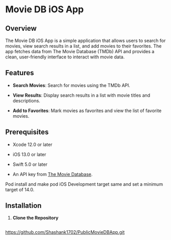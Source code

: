 # Movie DB iOS App
 
## Overview
 
The Movie DB iOS App is a simple application that allows users to search for movies, view search results in a list, and add movies to their favorites. The app fetches data from The Movie Database (TMDb) API and provides a clean, user-friendly interface to interact with movie data.
 
## Features
 
- **Search Movies**: Search for movies using the TMDb API.

- **View Results**: Display search results in a list with movie titles and descriptions.

- **Add to Favorites**: Mark movies as favorites and view the list of favorite movies.
 
## Prerequisites
 
- Xcode 12.0 or later

- iOS 13.0 or later

- Swift 5.0 or later

- An API key from [The Movie Database](https://www.themoviedb.org/).

Pod install 
and make pod iOS Development target same and set a minimum target of 14.0.
 
## Installation
 
1. **Clone the Repository**
 
   ```bash
   
https://github.com/Shashank1702/PublicMovieDBApp.git
